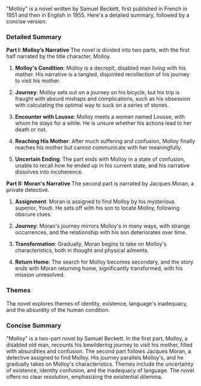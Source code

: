 "Molloy" is a novel written by Samuel Beckett, first published in French in 1951 and then in English in 1955. Here's a detailed summary, followed by a concise version.

### Detailed Summary

**Part I: Molloy’s Narrative**
The novel is divided into two parts, with the first half narrated by the title character, Molloy.

1. **Molloy's Condition**: Molloy is a decrepit, disabled man living with his mother. His narrative is a tangled, disjointed recollection of his journey to visit his mother.

2. **Journey**: Molloy sets out on a journey on his bicycle, but his trip is fraught with absurd mishaps and complications, such as his obsession with calculating the optimal way to suck on a series of stones.

3. **Encounter with Lousse**: Molloy meets a woman named Lousse, with whom he stays for a while. He is unsure whether his actions lead to her death or not.

4. **Reaching His Mother**: After much suffering and confusion, Molloy finally reaches his mother but cannot communicate with her meaningfully.

5. **Uncertain Ending**: The part ends with Molloy in a state of confusion, unable to recall how he ended up in his current state, and his narrative dissolves into incoherence.

**Part II: Moran's Narrative**
The second part is narrated by Jacques Moran, a private detective.

1. **Assignment**: Moran is assigned to find Molloy by his mysterious superior, Youdi. He sets off with his son to locate Molloy, following obscure clues.

2. **Journey**: Moran's journey mirrors Molloy's in many ways, with strange occurrences, and the relationship with his son deteriorates over time.

3. **Transformation**: Gradually, Moran begins to take on Molloy's characteristics, both in thought and physical ailments.

4. **Return Home**: The search for Molloy becomes secondary, and the story ends with Moran returning home, significantly transformed, with his mission unresolved.

### Themes
The novel explores themes of identity, existence, language's inadequacy, and the absurdity of the human condition.

### Concise Summary
"Molloy" is a two-part novel by Samuel Beckett. In the first part, Molloy, a disabled old man, recounts his bewildering journey to visit his mother, filled with absurdities and confusion. The second part follows Jacques Moran, a detective assigned to find Molloy. His journey parallels Molloy's, and he gradually takes on Molloy's characteristics. Themes include the uncertainty of existence, identity confusion, and the inadequacy of language. The novel offers no clear resolution, emphasizing the existential dilemma.